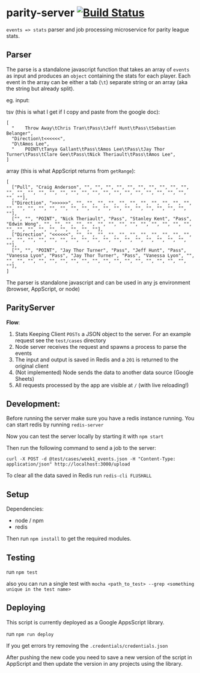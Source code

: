 parity-server [![Build Status](https://travis-ci.org/kevinhughes27/parity-server.svg)](https://travis-ci.org/kevinhughes27/parity-server)
=============

`events => stats` parser and job processing microservice for parity league stats.

Parser
------

The parse is a standalone javascript function that takes an array of `events` as input and produces an `object` containing the stats for each player. Each event in the array can be either a tab (`\t`) separate string or an array (aka the string but already split).

eg. input:

tsv (this is what I get if I copy and paste from the google doc):
```
[
  "    Throw Away\tChris Tran\tPass\tJeff Hunt\tPass\tSebastien Belanger",
  "Direction\t<<<<<<",
  "D\tAmos Lee",
  "    POINT\tTanya Gallant\tPass\tAmos Lee\tPass\tJay Thor Turner\tPass\tClare Gee\tPass\tNick Theriault\tPass\tAmos Lee",
]
```

array (this is what AppScript returns from `getRange`):
```
[
  ["Pull", "Craig Anderson", "", "", "", "", "", "", "", "", "", "", "", "", "", "", "", "", "", "", "", "", "", "", "", "", "", "", "", "", ""],
  ["Direction", ">>>>>>", "", "", "", "", "", "", "", "", "", "", "", "", "", "", "", "", "", "", "", "", "", "", "", "", "", "", "", "", ""],
  ["", "", "POINT", "Nick Theriault", "Pass", "Stanley Kent", "Pass", "Edwin Wong", "", "", "", "", "", "", "", "", "", "", "", "", "", "", "", "", "", "", "", "", "", "", ""],
  ["Direction", "<<<<<<", "", "", "", "", "", "", "", "", "", "", "", "", "", "", "", "", "", "", "", "", "", "", "", "", "", "", "", "", ""],
  ["", "", "POINT", "Jay Thor Turner", "Pass", "Jeff Hunt", "Pass", "Vanessa Lyon", "Pass", "Jay Thor Turner", "Pass", "Vanessa Lyon", "", "", "", "", "", "", "", "", "", "", "", "", "", "", "", "", "", "", ""],
]

```

The parser is standalone javascript and can be used in any js environment (browser, AppScript, or node)


ParityServer
------------

**Flow**:
  1. Stats Keeping Client `POSTs` a JSON object to the server. For an example request see the `test/cases` directory
  2. Node server receives the request and spawns a process to parse the events
  3. The input and output is saved in Redis and a `201` is returned to the original client
  4. (Not implemented) Node sends the data to another data source (Google Sheets)
  5. All requests processed by the app are visible at `/` (with live reloading!)


Development:
------------

Before running the server make sure you have a redis instance running. You can start redis by running `redis-server`

Now you can test the server locally by starting it with `npm start`

Then run the following command to send a job to the server:

```
curl -X POST -d @test/cases/week1_events.json -H "Content-Type: application/json" http://localhost:3000/upload
```

To clear all the data saved in Redis run `redis-cli FLUSHALL`


Setup
-----

Dependencies:
  * node / npm
  * redis

Then run `npm install` to get the required modules.


Testing
-------
run `npm test`

also you can run a single test with `mocha <path_to_test> --grep <something unique in the test name>`


Deploying
---------

This script is currently deployed as a Google AppsScript library.

run `npm run deploy`

If you get errors try removing the `.credentials/credentials.json`

After pushing the new code you need to save a new version of the script in AppScript and then update the version in any projects using the library.
